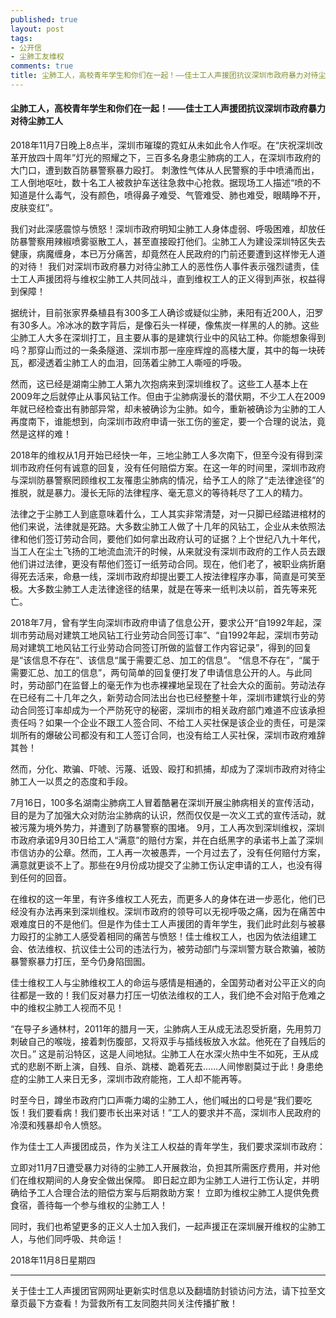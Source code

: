 ```yaml
---
published: true
layout: post
tags: 
- 公开信
- 尘肺工友维权
comments: true
title: 尘肺工人，高校青年学生和你们在一起！——佳士工人声援团抗议深圳市政府暴力对待尘肺工人
---
```


#### 尘肺工人，高校青年学生和你们在一起！——佳士工人声援团抗议深圳市政府暴力对待尘肺工人

2018年11月7日晚上8点半，深圳市璀璨的霓虹从未如此令人作呕。在“庆祝深圳改革开放四十周年”灯光的照耀之下，三百多名身患尘肺病的工人，在深圳市政府的大门口，遭到数百防暴警察暴力殴打。
刺激性气体从人民警察的手中喷涌而出，工人倒地呕吐，数十名工人被救护车送往急救中心抢救。据现场工人描述“喷的不知道是什么毒气，没有颜色，喷得鼻子难受、气管难受、肺也难受，眼睛睁不开，皮肤变红”。

我们对此深感震惊与愤怒！深圳市政府明知尘肺工人身体虚弱、呼吸困难，却放任防暴警察用辣椒喷雾驱散工人，甚至直接殴打他们。尘肺工人为建设深圳特区失去健康，病魔缠身，本已万分痛苦，却竟然在人民政府的门前还要遭到这样惨无人道的对待！
我们对深圳市政府暴力对待尘肺工人的恶性伤人事件表示强烈谴责，佳士工人声援团将与维权尘肺工人共同战斗，直到维权工人的正义得到声张，权益得到保障！

据统计，目前张家界桑植县有300多工人确诊或疑似尘肺，耒阳有近200人，汨罗有30多人。冷冰冰的数字背后，是像石头一样硬，像焦炭一样黑的人的肺。这些尘肺工人大多在深圳打工，且主要从事的是建筑行业中的风钻工种。你能想象得到吗？那穿山而过的一条条隧道、深圳市那一座座辉煌的高楼大厦，其中的每一块砖瓦，都浸透着尘肺工人的血泪，回荡着尘肺工人嘶哑的呼吸。

然而，这已经是湖南尘肺工人第九次抱病来到深圳维权了。这些工人基本上在2009年之后就停止从事风钻工作。但由于尘肺病漫长的潜伏期，不少工人在2009年就已经检查出有肺部异常，却未被确诊为尘肺。如今，重新被确诊为尘肺的工人再度南下，谁能想到，向深圳市政府申请一张工伤的鉴定，要一个合理的说法，竟然是这样的难！

2018年的维权从1月开始已经快一年，三地尘肺工人多次南下，但至今没有得到深圳市政府任何有诚意的回复，没有任何赔偿方案。在这一年的时间里，深圳市政府与深圳防暴警察罔顾维权工友罹患尘肺病的情况，给予工人的除了“走法律途径”的推脱，就是暴力。漫长无际的法律程序、毫无意义的等待耗尽了工人的精力。

法律之于尘肺工人到底意味着什么，工人其实非常清楚，对一只脚已经踏进棺材的他们来说，法律就是死路。大多数尘肺工人做了十几年的风钻工，企业从未依照法律和他们签订劳动合同，要他们如何拿出政府认可的证据？上个世纪八九十年代，当工人在尘土飞扬的工地流血流汗的时候，从来就没有深圳市政府的工作人员去跟他们讲过法律，更没有帮他们签订一纸劳动合同。现在，他们老了，被职业病折磨得死去活来，命悬一线，深圳市政府却提出要工人按法律程序办事，简直是可笑至极。大多数尘肺工人走法律途径的结果，就是在等来一纸判决以前，首先等来死亡。

2018年7月，曾有学生向深圳市政府申请了信息公开，要求公开“自1992年起，深圳市劳动局对建筑工地风钻工行业劳动合同签订率”、“自1992年起，深圳市劳动局对建筑工地风钻工行业劳动合同签订所做的监督工作内容记录”，得到的回复是“该信息不存在”、该信息“属于需要汇总、加工的信息”。
“信息不存在”，“属于需要汇总、加工的信息”，两句简单的回复便打发了申请信息公开的人。与此同时，劳动部门在监督上的毫无作为也赤裸裸地呈现在了社会大众的面前。劳动法存在已经有二十几年之久，新劳动合同法出台也已经整整十年，深圳市建筑行业的劳动合同签订率却成为一个严防死守的秘密，深圳市的相关政府部门难道不应该承担责任吗？如果一个企业不跟工人签合同、不给工人买社保是该企业的责任，可是深圳所有的爆破公司都没有和工人签订合同，也没有给工人买社保，深圳市政府难辞其咎！

然而，分化、欺骗、吓唬、污蔑、诋毁、殴打和抓捕，却成为了深圳市政府对待尘肺工人一以贯之的态度和手段。

7月16日，100多名湖南尘肺病工人冒着酷暑在深圳开展尘肺病相关的宣传活动，目的是为了加强大众对防治尘肺病的认识，然而仅仅是一次义工式的宣传活动，就被污蔑为境外势力，并遭到了防暴警察的围堵。
9月，工人再次到深圳维权，深圳市政府承诺9月30日给工人“满意”的赔付方案，并在白纸黑字的承诺书上盖了深圳市信访办的公章。然而，工人再一次被愚弄，一个月过去了，没有任何赔付方案，满意就更谈不上了。那些在9月份成功提交了尘肺工伤认定申请的工人，也没有得到任何的回音。

在维权的这一年里，有许多维权工人死去，而更多人的身体在进一步恶化，他们已经没有办法再来到深圳维权。深圳市政府的领导可以无视呼吸之痛，因为在痛苦中艰难度日的不是他们。但是作为佳士工人声援团的青年学生，我们此时此刻与被暴力殴打的尘肺工人感受着相同的痛苦与愤怒！佳士维权工人，也因为依法组建工会、依法维权、抗议佳士公司的违法行为，被劳动部门与深圳警方联合欺骗，被防暴警察暴力打压，至今仍身陷囹圄。

佳士维权工人与尘肺维权工人的命运与感情是相通的，全国劳动者对公平正义的向往都是一致的！我们反对暴力打压一切依法维权的工人，我们绝不会对陷于危难之中的维权尘肺工人视而不见！

“在导子乡通林村，2011年的腊月一天，尘肺病人王从成无法忍受折磨，先用剪刀刺破自己的喉咙，接着刺伤腹部，又将双手与插线板放入水盆。他死在了自残后的次日。”
这是前沿特区，这是人间地狱。尘肺工人在水深火热中生不如死，王从成式的悲剧不断上演，自残、自杀、跳楼、跪着死去……人间惨剧莫过于此！身患绝症的尘肺工人来日无多，深圳市政府能拖，工人却不能再等。

时至今日，蹲坐市政府门口声嘶力竭的尘肺工人，他们喊出的口号是“我们要吃饭！我们要看病！我们要市长出来对话！”工人的要求并不高，深圳市人民政府的冷漠和残暴却令人愤怒。

作为佳士工人声援团成员，作为关注工人权益的青年学生，我们要求深圳市政府：

立即对11月7日遭受暴力对待的尘肺工人开展救治，负担其所需医疗费用，并对他们在维权期间的人身安全做出保障。
即日起立即为尘肺工人进行工伤认定，并明确给予工人合理合法的赔偿方案与后期救助方案！
立即为维权尘肺工人提供免费食宿，善待每一个参与维权的尘肺工人！

同时，我们也希望更多的正义人士加入我们，一起声援正在深圳展开维权的尘肺工人，与他们同呼吸、共命运！

2018年11月8日星期四



---
关于佳士工人声援团官网网址更新实时信息以及翻墙防封锁访问方法，请下拉至文章页最下方查看！为营救所有工友同胞共同关注传播扩散！
